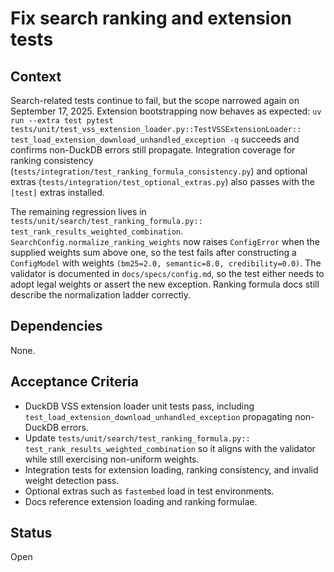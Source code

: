 # Fix search ranking and extension tests

## Context
Search-related tests continue to fail, but the scope narrowed again on
September 17, 2025. Extension bootstrapping now behaves as expected:
`uv run --extra test pytest`
`tests/unit/test_vss_extension_loader.py::TestVSSExtensionLoader::`
`test_load_extension_download_unhandled_exception -q` succeeds and
confirms non-DuckDB errors still propagate. Integration coverage for
ranking consistency (`tests/integration/test_ranking_formula_consistency.py`)
and optional extras (`tests/integration/test_optional_extras.py`) also
passes with the `[test]` extras installed.

The remaining regression lives in
`tests/unit/search/test_ranking_formula.py::`
`test_rank_results_weighted_combination`.
`SearchConfig.normalize_ranking_weights` now raises `ConfigError` when the
supplied weights sum above one, so the test fails after constructing a
`ConfigModel` with weights `(bm25=2.0, semantic=8.0, credibility=0.0)`.
The validator is documented in `docs/specs/config.md`, so the test either
needs to adopt legal weights or assert the new exception. Ranking formula
docs still describe the normalization ladder correctly.

## Dependencies
None.

## Acceptance Criteria
- DuckDB VSS extension loader unit tests pass, including
  `test_load_extension_download_unhandled_exception` propagating
  non-DuckDB errors.
- Update `tests/unit/search/test_ranking_formula.py::`
  `test_rank_results_weighted_combination` so it aligns with the validator
  while still exercising non-uniform weights.
- Integration tests for extension loading, ranking consistency, and invalid
  weight detection pass.
- Optional extras such as `fastembed` load in test environments.
- Docs reference extension loading and ranking formulae.

## Status
Open
